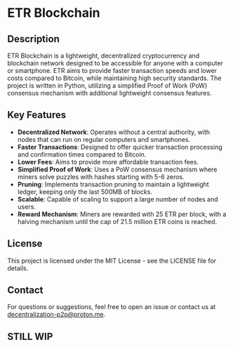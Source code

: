 # ETR Blockchain

## Description

ETR Blockchain is a lightweight, decentralized cryptocurrency and blockchain network designed to be accessible for anyone with a computer or smartphone. ETR aims to provide faster transaction speeds and lower costs compared to Bitcoin, while maintaining high security standards. The project is written in Python, utilizing a simplified Proof of Work (PoW) consensus mechanism with additional lightweight consensus features.

## Key Features

- **Decentralized Network**: Operates without a central authority, with nodes that can run on regular computers and smartphones.
- **Faster Transactions**: Designed to offer quicker transaction processing and confirmation times compared to Bitcoin.
- **Lower Fees**: Aims to provide more affordable transaction fees.
- **Simplified Proof of Work**: Uses a PoW consensus mechanism where miners solve puzzles with hashes starting with 5-6 zeros.
- **Pruning**: Implements transaction pruning to maintain a lightweight ledger, keeping only the last 500MB of blocks.
- **Scalable**: Capable of scaling to support a large number of nodes and users.
- **Reward Mechanism**: Miners are rewarded with 25 ETR per block, with a halving mechanism until the cap of 21.5 million ETR coins is reached.

## License

This project is licensed under the MIT License - see the LICENSE file for details.

## Contact

For questions or suggestions, feel free to open an issue or contact us at decentralization-p2p@proton.me.

## STILL WIP
